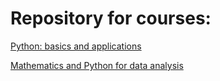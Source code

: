 # Repository for courses:

[Python: basics and applications](https://stepik.org/course/512/syllabus)

[Mathematics and Python for data analysis](https://stepik.org/course/7172/syllabus)
